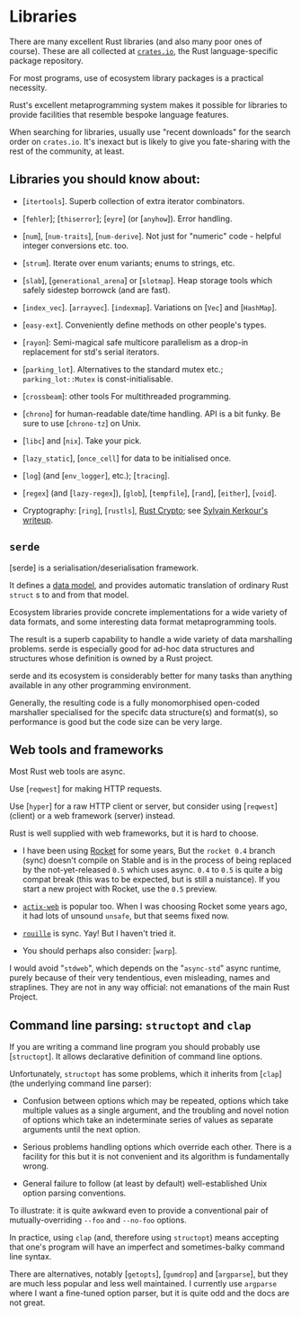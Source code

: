 Libraries
=========

[comment]: # ( Copyright 2021 Ian Jackson and contributors  )
[comment]: # ( SPDX-License-Identifier: MIT                 )
[comment]: # ( There is NO WARRANTY.                        )

There are many excellent Rust libraries
(and also many poor ones of course).
These are all collected at [`crates.io`](https://crates.io/),
the Rust language-specific package repository.

For most programs,
use of ecosystem library packages is a practical necessity.

Rust's excellent metaprogramming system
makes it possible for libraries to provide facilities
that resemble bespoke language features.

When searching for libraries,
usually use "recent downloads" for the search order on `crates.io`.
It's inexact but is likely to give you fate-sharing
with the rest of the community, at least.


Libraries you should know about:
--------------------------------

 * [`itertools`].
   Superb collection of extra iterator combinators.

 * [`fehler`]; [`thiserror`]; [`eyre`] (or [`anyhow`]).  Error handling.

 * [`num`],
   [`num-traits`],
   [`num-derive`].
   Not just for "numeric" code - helpful integer conversions etc. too.

 * [`strum`].  Iterate over enum variants; enums to strings, etc.

 * [`slab`], [`generational_arena`] or [`slotmap`].
   Heap storage tools which safely sidestep borrowck (and are fast).

 * [`index_vec`].  [`arrayvec`]. [`indexmap`].
   Variations on [`Vec`] and [`HashMap`].

 * [`easy-ext`].  Conveniently define methods on other people's types.

 * [`rayon`]\: Semi-magical safe multicore parallelism
   as a drop-in replacement for std's serial iterators.

 * [`parking_lot`].  Alternatives to the standard mutex etc.;
   `parking_lot::Mutex` is const-initialisable.

 * [`crossbeam`]\: other tools For multithreaded programming.

 * [`chrono`] for human-readable date/time handling.
   API is a bit funky.  Be sure to use [`chrono-tz`] on Unix.

 * [`libc`] and [`nix`].  Take your pick.

 * [`lazy_static`], [`once_cell`]
   for data to be initialised once.

 * [`log`] (and [`env_logger`],  etc.); [`tracing`].

 * [`regex`] (and [`lazy-regex`]), [`glob`], 
   [`tempfile`], [`rand`], [`either`], [`void`].

 * Cryptography: [`ring`], [`rustls`],
   [Rust Crypto](https://github.com/RustCrypto);
   see [Sylvain Kerkour's writeup](https://kerkour.com/blog/rust-cryptography-ecosystem/).


`serde`
---------

[serde]
is a serialisation/deserialisation framework.

It defines a [data model](https://serde.rs/data-model.html),
and provides automatic translation of ordinary Rust `struct` s
to and from that model.

Ecosystem libraries provide concrete implementations
for a wide variety of data formats,
and some interesting data format metaprogramming tools.

The result is a superb capability to handle
a wide variety of data marshalling problems.
serde is especially good for ad-hoc data structures and
structures whose definition is owned by a Rust project.

serde and its ecosystem is considerably better for many tasks than
anything available in any other programming environment.

Generally, the resulting code
is a fully monomorphised open-coded marshaller
specialised for the specifc data structure(s) and format(s),
so performance is good but the code size can be very large.


Web tools and frameworks
------------------------

Most Rust web tools are async.

Use [`reqwest`] for making HTTP requests.

Use [`hyper`] for a raw HTTP client or server,
but consider using [`reqwest`] (client)
or a web framework (server) instead.

Rust is well supplied with web frameworks,
but it is hard to choose.

 * I have been using [Rocket](https://rocket.rs/) for some years,
   But the `rocket 0.4` branch (sync) doesn't compile on Stable
   and is in the process of being replaced by the not-yet-released
   `0.5` which uses async.
   `0.4` to `0.5` is quite a big compat break
   (this was to be expected, but is still a nuistance).
   If you start a new project with Rocket, use the `0.5` preview.

 * [`actix-web`](https://actix.rs/) is popular too.
   When I was choosing Rocket some years ago,
   it had lots of unsound `unsafe`, but that seems fixed now.

 * [`rouille`](https://crates.io/crates/rouille) is sync.
   Yay!  But I haven't tried it.

 * You should perhaps also consider: [`warp`].

I would avoid "`stdweb`", which depends on the "`async-std`"
async runtime,
purely because of their very tendentious, even misleading, names
and straplines.
They are not in any way official:
not emanations of the main Rust Project.


Command line parsing: `structopt` and `clap`
------------------------------------------------

If you are writing a command line program
you should probably use [`structopt`].
It allows declarative definition of command line options.

Unfortunately,
`structopt` has some problems,
which it inherits from [`clap`] (the underlying command line parser):

 * Confusion between options which may be repeated,
   options which take multiple values as a single argument,
   and the troubling and novel notion of
   options which take an indeterminate series of values
   as separate arguments until the next option.

 * Serious problems handling options which override each other.
   There is a facility for this but it is not convenient and
   its algorithm is fundamentally wrong.

 * General failure to follow (at least by default) well-established
   Unix option parsing conventions.

To illustrate:
it is quite awkward even to provide a conventional pair of
mutually-overriding `--foo` and `--no-foo` options.

In practice, using `clap` (and, therefore using `structopt`)
means accepting that one's program will have
an imperfect and sometimes-balky command line syntax.

There are alternatives,
notably [`getopts`], [`gumdrop`] and [`argparse`],
but they are much less popular and less well maintained.
I currently use `argparse` where I want a fine-tuned option parser,
but it is quite odd and the docs are not great.
